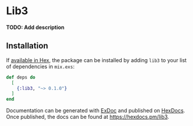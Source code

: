 # Lib3

**TODO: Add description**

## Installation

If [available in Hex](https://hex.pm/docs/publish), the package can be installed
by adding `lib3` to your list of dependencies in `mix.exs`:

```elixir
def deps do
  [
    {:lib3, "~> 0.1.0"}
  ]
end
```

Documentation can be generated with [ExDoc](https://github.com/elixir-lang/ex_doc)
and published on [HexDocs](https://hexdocs.pm). Once published, the docs can
be found at <https://hexdocs.pm/lib3>.

